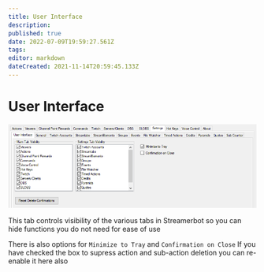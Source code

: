 ```yaml
---
title: User Interface
description: 
published: true
date: 2022-07-09T19:59:27.561Z
tags: 
editor: markdown
dateCreated: 2021-11-14T20:59:45.133Z
---
```


# User Interface

![ui-settings.png](/ui-settings.png)

This tab controls visibility of the various tabs in Streamerbot so you can hide functions you do not need for ease of use

There is also options for `Minimize to Tray` and `Confirmation on Close`
If you have checked the box to supress action and sub-action deletion you can re-enable it here also